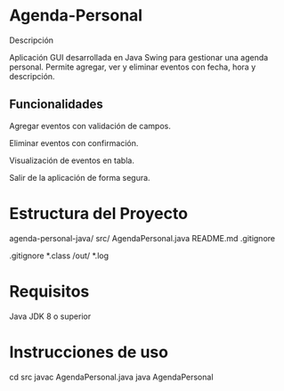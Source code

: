 # Agenda-Personal
Descripción

Aplicación GUI desarrollada en Java Swing para gestionar una agenda personal. Permite agregar, ver y eliminar eventos con fecha, hora y descripción.

## Funcionalidades

Agregar eventos con validación de campos.

Eliminar eventos con confirmación.

Visualización de eventos en tabla.

Salir de la aplicación de forma segura.

# Estructura del Proyecto
agenda-personal-java/
src/
AgendaPersonal.java
README.md
.gitignore

.gitignore
*.class
/out/
*.log
# Requisitos

Java JDK 8 o superior

# Instrucciones de uso
cd src
javac AgendaPersonal.java
java AgendaPersonal
